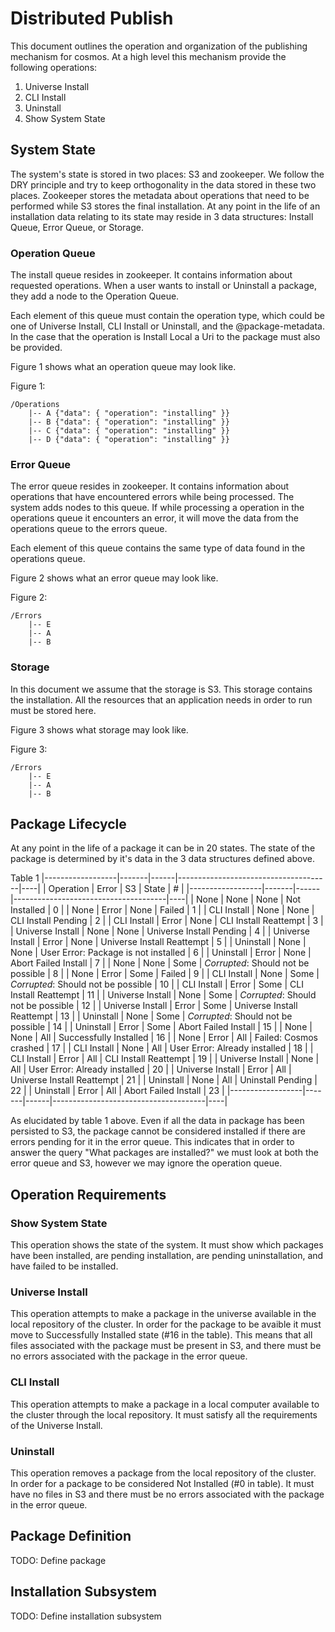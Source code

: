 Distributed Publish
================================================================================
This document outlines the operation and organization of the publishing
mechanism for cosmos. At a high level this mechanism provide the following
operations:

1. Universe Install
2. CLI Install
3. Uninstall
4. Show System State

System State
--------------------------------------------------------------------------------
The system's state is stored in two places: S3 and zookeeper. We follow the DRY
principle and try to keep orthogonality in the data stored in these two places.
Zookeeper stores the metadata about operations that need to be performed while
S3 stores the final installation. At any point in the life of an installation
data relating to its state may reside in 3 data structures: Install Queue, Error
Queue, or Storage.

### Operation Queue ###########################################################
The install queue resides in zookeeper. It contains information about requested
operations. When a user wants to install or Uninstall a package, they add a node
to the Operation Queue.

Each element of this queue must contain the operation type, which could be one
of Universe Install, CLI Install or Uninstall, and the @package-metadata.
In the case that the operation is Install Local a Uri to the package must also
be provided.

Figure 1 shows what an operation queue may look like.

Figure 1:

	/Operations
		|-- A {"data": { "operation": "installing" }}
		|-- B {"data": { "operation": "installing" }}
		|-- C {"data": { "operation": "installing" }}
		|-- D {"data": { "operation": "installing" }}

### Error Queue ################################################################
The error queue resides in zookeeper. It contains information about operations
that have encountered errors while being processed. The system adds nodes to
this queue. If while processing a operation in the operations queue it
encounters an error, it will move the data from the operations queue to the
errors queue.

Each element of this queue contains the same type of data found in the
operations queue.

Figure 2 shows what an error queue may look like.

Figure 2:

	/Errors
		|-- E
		|-- A
		|-- B


### Storage  ###################################################################
In this document we assume that the storage is S3. This storage contains the
installation. All the resources that an application needs in order to run must
be stored here.

Figure 3 shows what storage may look like.

Figure 3:

	/Errors
		|-- E
		|-- A
		|-- B

Package Lifecycle
--------------------------------------------------------------------------------
At any point in the life of a package it can be in 20 states. The state of the
package is determined by it's data in the 3 data structures defined above.

Table 1
|------------------|-------|------|--------------------------------------|----|
| Operation        | Error | S3   | State                                | #  |
|------------------|-------|------|--------------------------------------|----|
| None             | None  | None | Not Installed                        | 0  |
| None             | Error | None | Failed                               | 1  |
| CLI Install      | None  | None | CLI Install Pending                  | 2  |
| CLI Install      | Error | None | CLI Install Reattempt                | 3  |
| Universe Install | None  | None | Universe Install Pending             | 4  |
| Universe Install | Error | None | Universe Install Reattempt           | 5  |
| Uninstall        | None  | None | User Error: Package is not installed | 6  |
| Uninstall        | Error | None | Abort Failed Install                 | 7  |
| None             | None  | Some | *Corrupted*: Should not be possible  | 8  |
| None             | Error | Some | Failed                               | 9  |
| CLI Install      | None  | Some | *Corrupted*: Should not be possible  | 10 |
| CLI Install      | Error | Some | CLI Install Reattempt                | 11 |
| Universe Install | None  | Some | *Corrupted*: Should not be possible  | 12 |
| Universe Install | Error | Some | Universe Install Reattempt           | 13 |
| Uninstall        | None  | Some | *Corrupted*: Should not be possible  | 14 |
| Uninstall        | Error | Some | Abort Failed Install                 | 15 |
| None             | None  | All  | Successfully Installed               | 16 |
| None             | Error | All  | Failed: Cosmos crashed               | 17 |
| CLI Install      | None  | All  | User Error: Already installed        | 18 |
| CLI Install      | Error | All  | CLI Install Reattempt                | 19 |
| Universe Install | None  | All  | User Error: Already installed        | 20 |
| Universe Install | Error | All  | Universe Install Reattempt           | 21 |
| Uninstall        | None  | All  | Uninstall Pending                    | 22 |
| Uninstall        | Error | All  | Abort Failed Install                 | 23 |
|------------------|-------|------|--------------------------------------|----|

As elucidated by table 1 above. Even if all the data in package has been
persisted to S3, the package cannot be considered installed if there are errors
pending for it in the error queue. This indicates that in order to answer the
query "What packages are installed?" we must look at both the error queue and
S3, however we may ignore the operation queue.

Operation Requirements
--------------------------------------------------------------------------------

### Show System State #########################################################
This operation shows the state of the system. It must show which packages have
been installed, are pending installation, are pending uninstallation, and have
failed to be installed.

### Universe Install ##########################################################
This operation attempts to make a package in the universe available in the local
repository of the cluster. In order for the package to be avaible it must move
to Successfully Installed state (#16 in the table). This means that all files
associated with the package must be present in S3, and there must be no errors
associated with the package in the error queue.

### CLI Install ###############################################################
This operation attempts to make a package in a local computer available to the
cluster through the local repository. It must satisfy all the requirements of
the Universe Install.

### Uninstall #################################################################
This operation removes a package from the local repository of the cluster. In
order for a package to be considered Not Installed (#0 in table). It must have
no files in S3 and there must be no errors associated with the package in the
error queue.

Package Definition
--------------------------------------------------------------------------------
TODO: Define package

Installation Subsystem
--------------------------------------------------------------------------------
TODO: Define installation subsystem

